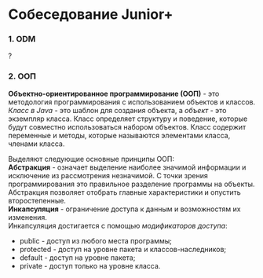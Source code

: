 # Собеседование Junior+
### 1. ODM
?

### 2. ООП
**Объектно-ориентированное программирование (ООП)** - это методология программирования с использованием объектов и классов.  
*Класс в Java* - это шаблон для создания объекта, а *объект* - это экземпляр класса. 
Класс определяет структуру и поведение, которые будут совместно использоваться набором объектов. Класс содержит переменные и методы, которые называются элементами класса, членами класса.

Выделяют следующие основные принципы ООП:  
**Абстракция** - означает выделение наиболее значимой информации и исключение из рассмотрения незначимой. С точки зрения программирования это правильное разделение программы на объекты. Абстракция позволяет отобрать главные характеристики и опустить второстепенные.  
**Инкапсуляция** - ограничение доступа к данным и возможностям их изменения.  
Инкапсуляция достигается с помощью *модификаторов доступа*:
- public - доступ из любого места программы;
- protected - доступ на уровне пакета и классов-наследников;
- default - доступ на уровне пакета;
- private - доступ только на уровне класса.
